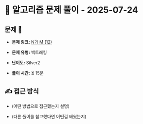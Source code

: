 # 📝 알고리즘 문제 풀이 - 2025-07-24

## 문제 📖

- **문제 링크:** [N과 M (12)](https://www.acmicpc.net/problem/15666)

- **문제 유형:** 백트래킹

- **난이도:** Silver2

- **풀이 시간:** ⏳ 15분

## ✍ 접근 방식

- (어떤 방법으로 접근했는지 설명)

- (다른 풀이를 참고했다면 어떤걸 배웠는지)
